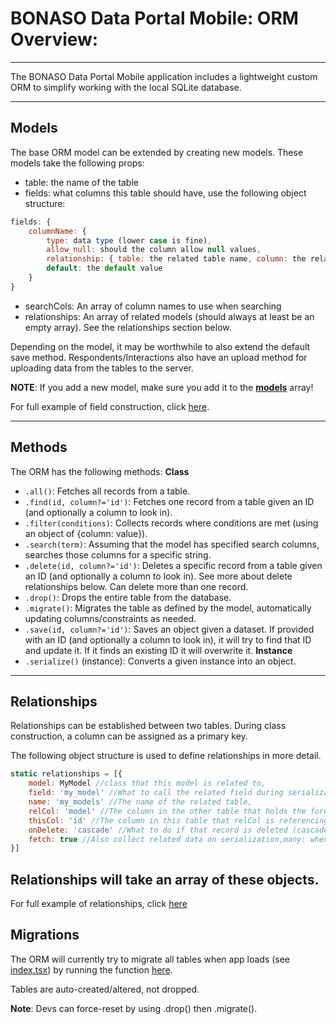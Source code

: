 # BONASO Data Portal Mobile: ORM Overview:

---

The BONASO Data Portal Mobile application includes a lightweight custom ORM to simplify working with the local SQLite database.

---

## Models
The base ORM model can be extended by creating new models. These models take the following props:
- table: the name of the table
- fields: what columns this table should have, use the following object structure:
```js
fields: {
    columnName: {
        type: data type (lower case is fine),
        allow_null: should the column allow null values,
        relationship: { table: the related table name, column: the related table column},
        default: the default value
    }
}
```
- searchCols: An array of column names to use when searching
- relationships: An array of related models (should always at least be an empty array). See the relationships section below.
    
Depending on the model, it may be worthwhile to also extend the default save method. Respondents/Interactions also have an upload method for uploading data from the tables to the server. 

**NOTE**: If you add a new model, make sure you add it to the [**models**](/database/ORM/migrate.js) array!

For full example of field construction, click [here](/database/ORM/tables/respondents.js).

---

## Methods
The ORM has the following methods:
**Class**
- `.all()`: Fetches all records from a table.
- `.find(id, column?='id')`: Fetches one record from a table given an ID (and optionally a column to look in).
- `.filter(conditions)`: Collects records where conditions are met (using an object of {column: value}).
- `.search(term)`: Assuming that the model has specified search columns, searches those columns for a specific string.
- `.delete(id, column?='id')`: Deletes a specific record from a table given an ID (and optionally a column to look in). See more about delete relationships below. Can delete more than one record.
- `.drop()`: Drops the entire table from the database.
- `.migrate()`: Migrates the table as defined by the model, automatically updating columns/constraints as needed.
- `.save(id, column?='id')`: Saves an object given a dataset. If provided with an ID (and optionally a column to look in), it will try to find that ID and update it. If it finds an existing ID it will overwrite it. 
**Instance**
- `.serialize()` (instance): Converts a given instance into an object.
     
---

## Relationships
Relationships can be established between two tables. During class construction, a column can be assigned as a primary key. 

The following object structure is used to define relationships in more detail.
```js
static relationships = [{
    model: MyModel //class that this model is related to,
    field: 'my_model' //What to call the related field during serialization,
    name: 'my_models' //The name of the related table,
    relCol: 'model' //The column in the other table that holds the foreign key,
    thisCol: 'id' //The column in this table that relCol is referencing,
    onDelete: 'cascade' //What to do if that record is deleted (cascade: delete this record, protect: prevent deletion, nullify: set as null, nothing: do nothing),
    fetch: true //Also collect related data on serialization,many: when fetching, collect the associated data as an array of objects or as a single object,
}]
```

Relationships will take an array of these objects. 
---

For full example of relationships, click [here](/database/ORM/tables/respondents.js)

## Migrations
The ORM will currently try to migrate all tables when app loads (see [index.tsx](/app/authorized/(tabs)/index.tsx)) by running the function [here](/database/ORM/migrate.js).

Tables are auto-created/altered, not dropped.

**Note**: Devs can force-reset by using .drop() then .migrate().

